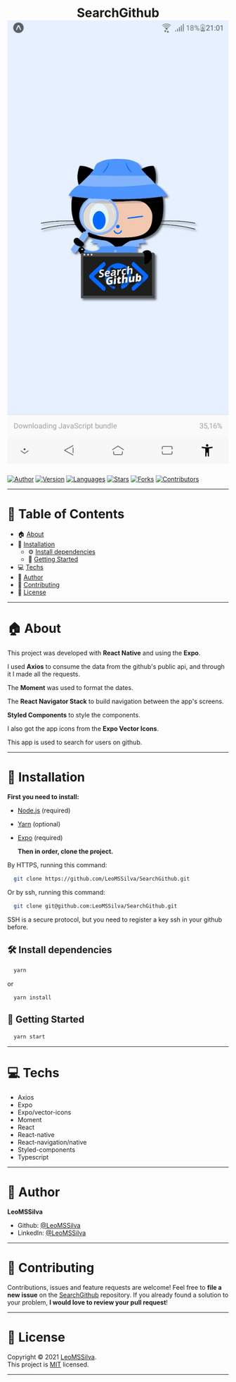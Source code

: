 <h1 align="center">SearchGithub
	<br/>
	<img src="./SearchGithub.gif">
	<br/>
</h1>

[![Author](https://img.shields.io/badge/author-LeoMSSilva-blue?style=flat-square)](https://github.com/LeoMSSilva)
[![Version](https://img.shields.io/badge/version-1.0.0-blue.svg?cacheSeconds=2592000)](https://github.com/LeoMSSilva)
[![Languages](https://img.shields.io/github/languages/count/LeoMSSilva/SearchGithub?color=blue&style=flat-square)](#)
[![Stars](https://img.shields.io/github/stars/LeoMSSilva/SearchGithub?color=blue&style=flat-square)](https://github.com/LeoMSSilva/SearchGithub/stargazers)
[![Forks](https://img.shields.io/github/forks/LeoMSSilva/SearchGithub?color=blue&style=flat-square)](https://github.com/LeoMSSilva/SearchGithub/network/members)
[![Contributors](https://img.shields.io/github/contributors/LeoMSSilva/SearchGithub?color=blue&style=flat-square)](https://github.com/LeoMSSilva/SearchGithub/graphs/contributors)

---

# :pushpin: Table of Contents

- :house: [About](#about)
- :dart: [Installation](#Installation)
  - :gear: [Install dependencies](##Install_dependencies)
  - :rocket: [Getting Started](##Getting_Started)
- :computer: [Techs](#Techs)
- :bust_in_silhouette: [Author](#Author)
- :handshake: [Contributing](#Contributing)
- :scroll: [License](#License)

---

# :house: About

This project was developed with **React Native** and using the **Expo**.

I used **Axios** to consume the data from the github's public api, and through it I made all the requests.

The **Moment** was used to format the dates.

The **React Navigator Stack** to build navigation between the app's screens.

**Styled Components** to style the components.

I also got the app icons from the **Expo Vector Icons**.

This app is used to search for users on github.

---

# :dart: Installation

**First you need to install:**

- [Node.js](https://pt-br.nodejs.org/) (required)
- [Yarn](https://yarnpkg.com/) (optional)
- [Expo](https://expo.io/) (required)

  **Then in order, clone the project.**

By HTTPS, running this command:

```bash
  git clone https://github.com/LeoMSSilva/SearchGithub.git
```

Or by ssh, running this command:

```bash
  git clone git@github.com:LeoMSSilva/SearchGithub.git
```

SSH is a secure protocol, but you need to register a key ssh in your github before.

## :hammer_and_wrench: Install dependencies

```bash
  yarn
```

or

```bash
  yarn install
```

## :rocket: Getting Started

```bash
  yarn start
```

---

# :computer: Techs

- Axios
- Expo
- Expo/vector-icons
- Moment
- React
- React-native
- React-navigation/native
- Styled-components
- Typescript

---

# :bust_in_silhouette: Author

**LeoMSSilva**

- Github: [@LeoMSSilva](https://github.com/LeoMSSilva)
- LinkedIn: [@LeoMSSilva](https://linkedin.com/in/LeoMSSilva)

---

# :handshake: Contributing

Contributions, issues and feature requests are welcome! Feel free to **file a new issue** on the [SearchGithub](https://github.com/LeoMSSilva/SearchGithub/issues) repository. If you already found a solution to your problem, **I would love to review your pull request**!

---

# :scroll: License

Copyright :copyright: 2021 [LeoMSSilva](https://github.com/LeoMSSilva).
<br/>
This project is [MIT](https://github.com/LeoMSSilva/SearchGithub/blob/main/LICENSE) licensed.

---
